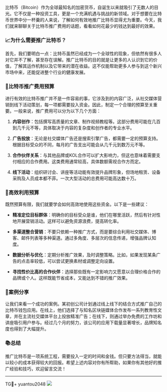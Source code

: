 比特币（Bitcoin）作为全球最知名的加密货币，自诞生以来就吸引了无数人的目光。它不仅是一种投资工具，更是一个充满机遇与挑战的新领域。对于想要在比特币世界中分一杯羹的人来说，了解如何有效地推广比特币显得尤为重要。今天，我们就来聊聊关于比特币推广费用的话题，看看如何花最少的钱达到最好的效果。

### 📈为什么需要推广比特币？

首先，我们要明白一点：比特币虽然已经成为一个全球性的现象，但依然有很多人对它并不了解，甚至存在误解。推广比特币的目的就是让更多的人认识到它的价值，了解其运作机制以及它带来的潜在收益。这不仅能帮助更多人参与到这个新兴市场中来，还能促进整个行业的健康发展。

### 💸比特币推广费用预算

进行有效的比特币推广并不是一件容易的事，它涉及到的内容广泛，从社交媒体营销到线下活动策划，每一项都需要投入资金。因此，制定一个合理的预算至关重要。一般来说，推广费用可以分为以下几个方面：

1. **内容创作**：包括撰写高质量的文章、制作视频教程等。这部分费用可能在几百到几千元不等，具体取决于内容的复杂度和创作者的专业水平。
   
2. **广告投放**：无论是社交媒体广告还是搜索引擎广告，都需要一定的预算支持。根据目标受众的不同，每月的广告支出可能会从几千元到数万元不等。

3. **合作伙伴关系**：与其他品牌或KOL合作可以扩大影响力，但这也意味着需要支付相应的合作费用。这类费用通常较高，具体数额需视合作方而定。

4. **线下活动**：组织研讨会、讲座等活动能有效提升品牌形象，但场地租赁、设备采购及人员成本都不菲。一次大型活动的总费用可能高达数十万。

### 🎯高效利用预算

既然预算有限，我们就要学会如何高效地使用这些资金。以下是一些建议：

- **精准定位目标群体**：明确你的目标受众是谁，他们在哪里活跃，然后有针对性地开展营销活动。这样可以避免资源浪费，提高转化率。
  
- **多渠道整合营销**：不要只依赖一种推广方式，而是要综合利用社交媒体、博客、邮件列表等多种渠道。通过多角度、多层次的信息传递，增强品牌认知度。

- **数据分析与优化**：定期分析推广效果，及时调整策略。比如，如果发现某条广告的点击率较低，可以尝试更换素材或调整定向设置。

- **寻找性价比高的合作伙伴**：选择那些既有一定影响力又愿意以合理价格合作的品牌或个人。这样既能节省成本，又能达到不错的推广效果。

### 🌟案例分享

让我们来看一个成功的案例。某初创公司计划通过线上线下的结合方式推广自己的比特币钱包应用。在线上，他们选择了与知名区块链媒体合作发布一系列教育性文章，并在主流社交媒体平台上投放精准广告；在线下，则通过举办免费的工作坊和讲座吸引用户参与。经过几个月的努力，该公司的应用下载量显著增长，品牌知名度也得到了大幅提升。

### 📚总结

推广比特币是一项系统工程，需要投入一定的时间和金钱。但只要方法得当，就能以较小的成本获得较大的回报。希望上述内容对你有所帮助，如果你有其他好的推广经验和技巧，欢迎留言交流！

---

TG💪+ yuantou2048  ![](https://github.com/user-attachments/assets/42a5a4a5-fea9-4a1d-8aa0-73e57e430cca)